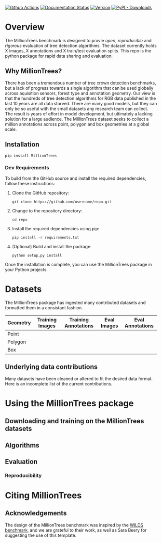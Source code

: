 [![Github Actions](https://github.com/weecology/MillionTrees/actions/workflows/python-package.yml/badge.svg)](https://github.com/weecology/MillionTrees/actions/workflows/python-package.yml)
[![Documentation Status](https://readthedocs.org/projects/milliontrees/badge/?version=latest)](https://milliontrees.readthedocs.io/en/latest/?badge=latest)
[![Version](https://img.shields.io/pypi/v/MillionTrees.svg)](https://pypi.python.org/pypi/MillionTrees)
[![PyPI - Downloads](https://img.shields.io/pypi/dm/MillionTrees)](https://pypi.python.org/pypi/MillionTrees)


# Overview

The MillionTrees benchmark is designed to provie *open*, *reproducible* and *rigorous* evaluation of tree detection algorithms. The dataset currently holds X images, X annotations and X train/test evaluation splits. This repo is the python package for rapid data sharing and evaluation.

## Why MillionTrees?

There has been a tremendous number of tree crown detection benchmarks, but a lack of progress towards a single algorithm that can be used globally across aquisition sensors, forest type and annotation geometry. Our view is that the hundreds of tree detection algorithms for RGB data published in the last 10 years are all data starved. There are many good models, but they can only be so useful with the small datasets any research team can collect. The result is years of effort in model development, but ultimately a lacking solution for a large audience. The MillionTrees dataset seeks to collect a million annotations across point, polygon and box geometries at a global scale.

## Installation

```
pip install MillionTrees
```

### Dev Requirements

To build from the GitHub source and install the required dependencies, follow these instructions:

1. Clone the GitHub repository:
    ```
    git clone https://github.com/username/repo.git
    ```

2. Change to the repository directory:
    ```
    cd repo
    ```

3. Install the required dependencies using pip:
    ```
    pip install -r requirements.txt
    ```

4. (Optional) Build and install the package:
    ```
    python setup.py install
    ```

Once the installation is complete, you can use the MillionTrees package in your Python projects.

# Datasets

The MillionTrees package has ingested many contributed datasets and formatted them in a consistant fashion.

| Geometry | Training Images | Training Annotations | Eval Images | Eval Annotations |
|----------|-----------------|----------------------|-------------|------------------|
| Point    |                 |                      |             |                  |
| Polygon  |                 |                      |             |                  |
| Box      |                 |                      |             |                  |

## Underlying data contributions

Many datasets have been cleaned or altered to fit the desired data format. Here is an incomplete list of the current contributions.

# Using the MillionTrees package

## Downloading and training on the MillionTrees datasets

## Algorithms

## Evaluation

### Reproducibility

# Citing MillionTrees


## Acknowledgements
The design of the MillionTrees benchmark was inspired by the [WILDS benchmark](https://github.com/p-lambda/wilds), and we are grateful to their work, as well as Sara Beery for suggesting the use of this template.
